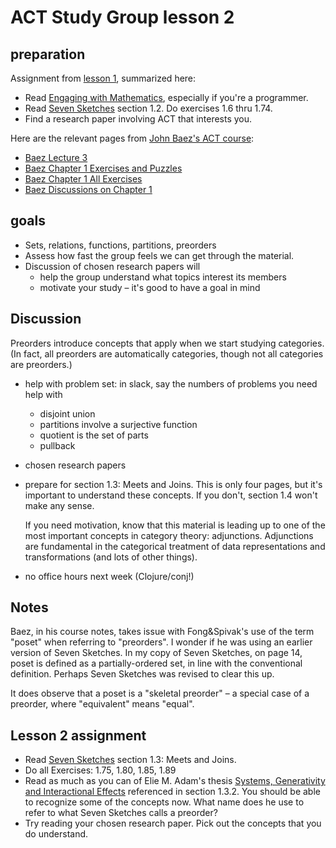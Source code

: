 # ACT Study Group lesson 2

## preparation

Assignment from [lesson 1](lesson-1.md), summarized here:

- Read [Engaging with Mathematics](engaging.md), especially if you're a programmer.
- Read [Seven Sketches](https://arxiv.org/abs/1803.05316%0A) section 1.2. Do exercises 1.6 thru 1.74.
- Find a research paper involving ACT that interests you.

Here are the relevant pages from [John Baez's ACT course](https://www.azimuthproject.org/azimuth/show/Applied+Category+Theory+Course):

- [Baez Lecture 3](https://forum.azimuthproject.org/discussion/1812/lecture-3-chapter-1-posets/p1)
- [Baez Chapter 1 Exercises and Puzzles](https://forum.azimuthproject.org/discussion/2038/exercises-and-puzzles-1-chapter-1)
- [Baez Chapter 1 All Exercises](https://www.azimuthproject.org/azimuth/show/Applied+Category+Theory+-+Chapter+1+-+Exercises)
- [Baez Discussions on Chapter 1](https://forum.azimuthproject.org/discussion/1718/chapter-1/p1)

## goals

- Sets, relations, functions, partitions, preorders
- Assess how fast the group feels we can get through the material.
- Discussion of chosen research papers will
  - help the group understand what topics interest its members
  - motivate your study – it's good to have a goal in mind

## Discussion

Preorders introduce concepts that apply when we start studying categories. (In fact, all preorders are automatically categories, though not all categories are preorders.)

- help with problem set: in slack, say the numbers of problems you need help with

  - disjoint union
  - partitions involve a surjective function
  - quotient is the set of parts
  - pullback

- chosen research papers

- prepare for section 1.3: Meets and Joins. This is only four pages, but it's important to understand these concepts. If you don't, section 1.4 won't make any sense.

  If you need motivation, know that this material is leading up to one of the most important concepts in category theory: adjunctions. Adjunctions are fundamental in the categorical treatment of data representations and transformations (and lots of other things).

- no office hours next week (Clojure/conj!)

## Notes

Baez, in his course notes, takes issue with Fong&Spivak's use of the term "poset" when referring to "preorders". I wonder if he was using an earlier version of Seven Sketches. In my copy of Seven Sketches, on page 14, poset is defined as a partially-ordered set, in line with the conventional definition. Perhaps Seven Sketches was revised to clear this up.

It does observe that a poset is a "skeletal preorder" – a special case of a preorder, where "equivalent" means "equal".

## Lesson 2 assignment

- Read [Seven Sketches](https://arxiv.org/abs/1803.05316%0A) section 1.3: Meets and Joins.
- Do all Exercises: 1.75, 1.80, 1.85, 1.89
- Read as much as you can of Elie M. Adam's thesis [Systems, Generativity and Interactional Effects](https://www.mit.edu/~eadam/eadam_PhDThesis.pdf) referenced in section 1.3.2. You should be able to recognize some of the concepts now. What name does he use to refer to what Seven Sketches calls a preorder?
- Try reading your chosen research paper. Pick out the concepts that you do understand.
